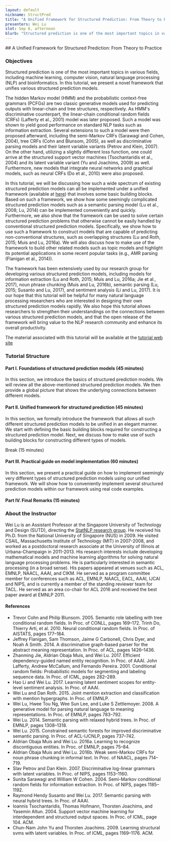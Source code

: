 ```yaml
---
layout: default
nickname: StructPred
title: "A Unified Framework for Structured Prediction: From Theory to Practice"
presenters: Wei Lu
slot: Sep 8, afternoon
blurb: "Structured prediction is one of the most important topics in various fields, including machine learning, computer vision, natural language processing and bioinformatics. In this tutorial, we present a novel framework that unifies various structured prediction models."
---
```

<div class="section tutorial" markdown="1">
## A Unified Framework for Structured Prediction: From Theory to Practice

### Objectives

Structured prediction is one of the most important topics in various fields, including machine learning, computer vision, natural language processing (NLP) and bioinformatics. In this tutorial, we present a novel framework that unifies various structured prediction models.

The hidden Markov model (HMM) and the probabilistic context-free grammars (PCFGs) are two classic generative models used for predicting outputs with linear-chain and tree structures, respectively. As HMM's discriminative counterpart, the linear-chain conditional random fields (CRFs) (Lafferty et al., 2001) model was later proposed. Such a model was shown to yield good performance on standard NLP tasks such as information extraction. Several extensions to such a model were then proposed afterward, including the semi-Markov CRFs (Sarawagi and Cohen, 2004), tree CRFs (Cohn and Blunsom, 2005), as well as discriminative parsing models and their latent variable variants (Petrov and Klein, 2007). On the other hand, utilizing a slightly different loss function, one could arrive at the structured support vector machines (Tsochantaridis et al., 2004) and its latent variable variant (Yu and Joachims, 2009) as well. Furthermore, new models that integrate neural networks and graphical models, such as neural CRFs (Do et al., 2010) were also proposed.

In this tutorial, we will be discussing how such a wide spectrum of existing structured prediction models can all be implemented under a unified framework (available at [here](http://statnlp.org/statnlp-framework)) that involves some basic building blocks. Based on such a framework, we show how some seemingly complicated structured prediction models such as a semantic parsing model (Lu et al., 2008; Lu, 2014) can be implemented conveniently and quickly. Furthermore, we also show that the framework can be used to solve certain structured prediction problems that otherwise cannot be easily handled by conventional structured prediction models. Specifically, we show how to use such a framework to construct models that are capable of predicting non-conventional structures, such as overlapping structures (Lu and Roth, 2015; Muis and Lu, 2016a). We will also discuss how to make use of the framework to build other related models such as topic models and highlight its potential applications in some recent popular tasks (e.g., AMR parsing (Flanigan et al., 2014)).

The framework has been extensively used by our research group for developing various structured prediction models, including models for information extraction (Lu and Roth, 2015; Muis and Lu, 2016a; Jie et al., 2017), noun phrase chunking (Muis and Lu, 2016b), semantic parsing (Lu, 2015; Susanto and Lu, 2017), and sentiment analysis (Li and Lu, 2017). It is our hope that this tutorial will be helpful for many natural language processing researchers who are interested in designing their own structured prediction models rapidly. We also hope this tutorial allows researchers to strengthen their understandings on the connections between various structured prediction models, and that the open release of the framework will bring value to the NLP research community and enhance its overall productivity.

The material associated with this tutorial will be available at the [tutorial web site](http://statnlp.org/tutorials/)

### Tutorial Structure

#### Part I. Foundations of structured prediction models (45 minutes)

In this section, we introduce the basics of structured prediction models. We will review all the above-mentioned structured prediction models. We then provide a global picture that shows the underlying connections between different models.

#### Part II. Unified framework for structured prediction (45 minutes)

In this section, we formally introduce the framework that allows all such different structured prediction models to be unified in an elegant manner. We start with defining the basic building blocks required for constructing a structured prediction model. Next, we discuss how to make use of such building blocks for constructing different types of models.

Break (15 minutes)

#### Part III. Practical guide on model implementation (60 minutes)

In this section, we present a practical guide on how to implement seemingly very different types of structured prediction models using our unified framework. We will show how to conveniently implement several structured prediction models within our framework using real code examples.

#### Part IV. Final Remarks (15 minutes)

### About the Instructor

Wei Lu is an Assistant Professor at the Singapore University of Technology and Design (SUTD), directing the [StatNLP research group](http://statnlp.org/). He received his Ph.D. from the National University of Singapore (NUS) in 2009. He visited CSAIL, Massachusetts Institute of Technology (MIT) in 2007-2008, and worked as a postdoctoral research associate at the University of Illinois at Urbana-Champaign in 2011-2013. His research interests include developing mathematical models and machine learning algorithms for solving natural language processing problems. He is particularly interested in semantic processing (in a broad sense). His papers appeared at venues such as ACL, EMNLP, NAACL, AAAI, and CIKM. He served as a program committee member for conferences such as ACL, EMNLP, NAACL, EACL, AAAI, IJCAI and NIPS, and is currently a member of the standing reviewer team for TACL. He served as an area co-chair for ACL 2016 and received the best paper award at EMNLP 2011.

#### References

* Trevor Cohn and Philip Blunsom. 2005. Semantic role labelling with tree conditional random fields. In Proc. of CONLL, pages 169–172.
Trinh Do, Thierry Arti, et al. 2010. Neural conditional random fields. In Proc. of AISTATS, pages 177–184.
* Jeffrey Flanigan, Sam Thomson, Jaime G Carbonell, Chris Dyer, and Noah A Smith. 2014. A discriminative graph-based parser for the abstract meaning representation. In Proc. of ACL, pages 1426–1436.
* Zhanming Jie, Aldrian Obaja Muis, and Wei Lu. 2017. Efficient dependency-guided named entity recognition. In Proc. of AAAI.
John Lafferty, Andrew McCallum, and Fernando Pereira. 2001. Conditional random fields: Probabilistic models for segmenting and labeling sequence data. In Proc. of ICML, pages 282–289.
* Hao Li and Wei Lu. 2017. Learning latent sentiment scopes for entity-level sentiment analysis. In Proc. of AAAI.
* Wei Lu and Dan Roth. 2015. Joint mention extraction and classification with mention hypergraphs. In Proc. of EMNLP.
* Wei Lu, Hwee Tou Ng, Wee Sun Lee, and Luke S Zettlemoyer. 2008. A generative model for parsing natural language to meaning representations. In Proc. of EMNLP, pages 783–792.
* Wei Lu. 2014. Semantic parsing with relaxed hybrid trees. In Proc. of EMNLP, pages 1308–1318.
* Wei Lu. 2015. Constrained semantic forests for improved discriminative semantic parsing. In Proc. of ACL-IJCNLP, pages 737–742.
* Aldrian Obaja Muis and Wei Lu. 2016a. Learning to recognize discontiguous entities. In Proc. of EMNLP, pages 75–84.
* Aldrian Obaja Muis and Wei Lu. 2016b. Weak semi-Markov CRFs for noun phrase chunking in informal text. In Proc. of NAACL, pages 714–719.
* Slav Petrov and Dan Klein. 2007. Discriminative log-linear grammars with latent variables. In Proc. of NIPS, pages 1153–1160.
* Sunita Sarawagi and William W Cohen. 2004. Semi-Markov conditional random fields for information extraction. In Proc. of NIPS, pages 1185–1192.
* Raymond Hendy Susanto and Wei Lu. 2017. Semantic parsing with neural hybrid trees. In Proc. of AAAI.
* Ioannis Tsochantaridis, Thomas Hofmann, Thorsten Joachims, and Yasemin Altun. 2004. Support vector machine learning for interdependent and structured output spaces. In Proc. of ICML, page 104. ACM.
* Chun-Nam John Yu and Thorsten Joachims. 2009. Learning structural svms with latent variables. In Proc. of ICML, pages 1169–1176. ACM.

</div>
